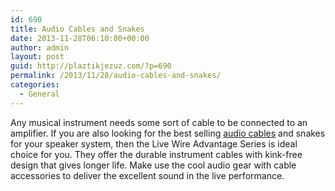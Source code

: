 ```yaml
---
id: 690
title: Audio Cables and Snakes
date: 2013-11-28T06:10:00+00:00
author: admin
layout: post
guid: http://plaztikjezuz.com/?p=690
permalink: /2013/11/28/audio-cables-and-snakes/
categories:
  - General
---
```

Any musical instrument needs some sort of cable to be connected to an amplifier. If you are also looking for the best selling [audio cables](http://www.musiciansfriend.com/cables-snakes) and snakes for your speaker system, then the Live Wire Advantage Series is ideal choice for you. They offer the durable instrument cables with kink-free design that gives longer life. Make use the cool audio gear with cable accessories to deliver the excellent sound in the live performance.